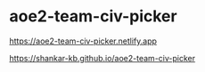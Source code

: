 # aoe2-team-civ-picker

https://aoe2-team-civ-picker.netlify.app

https://shankar-kb.github.io/aoe2-team-civ-picker